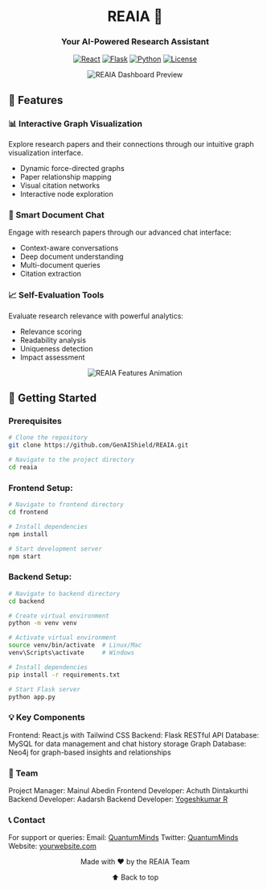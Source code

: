<div align="center">
  
# REAIA 🧠
### Your AI-Powered Research Assistant

[![React](https://img.shields.io/badge/Frontend-React-61DAFB?style=flat-square&logo=react)](https://reactjs.org/)
[![Flask](https://img.shields.io/badge/Backend-Flask-000000?style=flat-square&logo=flask)](https://flask.palletsprojects.com/)
[![Python](https://img.shields.io/badge/Language-Python-3776AB?style=flat-square&logo=python)](https://www.python.org/)
[![License](https://img.shields.io/badge/License-MIT-yellow.svg)](https://opensource.org/licenses/MIT)

<img src="/api/placeholder/800/400" alt="REAIA Dashboard Preview" />

</div>

## 🌟 Features

### 📊 Interactive Graph Visualization
Explore research papers and their connections through our intuitive graph visualization interface.
- Dynamic force-directed graphs
- Paper relationship mapping
- Visual citation networks
- Interactive node exploration

### 💬 Smart Document Chat
Engage with research papers through our advanced chat interface:
- Context-aware conversations
- Deep document understanding
- Multi-document queries
- Citation extraction

### 📈 Self-Evaluation Tools
Evaluate research relevance with powerful analytics:
- Relevance scoring
- Readability analysis
- Uniqueness detection
- Impact assessment

<div align="center">
<img src="/api/placeholder/600/300" alt="REAIA Features Animation" />
</div>

## 🚀 Getting Started

### Prerequisites
```bash
# Clone the repository
git clone https://github.com/GenAIShield/REAIA.git

# Navigate to the project directory
cd reaia
```

### Frontend Setup:
```bash
# Navigate to frontend directory
cd frontend

# Install dependencies
npm install

# Start development server
npm start
```

### Backend Setup:
```bash
# Navigate to backend directory
cd backend

# Create virtual environment
python -m venv venv

# Activate virtual environment
source venv/bin/activate  # Linux/Mac
venv\Scripts\activate     # Windows

# Install dependencies
pip install -r requirements.txt

# Start Flask server
python app.py
```
### 💡 Key Components
Frontend: React.js with Tailwind CSS
Backend: Flask RESTful API
Database: MySQL for data management and chat history storage
Graph Database: Neo4j for graph-based insights and relationships

### 👥 Team
Project Manager: Mainul Abedin
Frontend Developer: Achuth Dintakurthi
Backend Developer: Aadarsh
Backend Developer: [Yogeshkumar R](https://github.com/Yogeshkumar-R/)

### 📞 Contact
For support or queries:
Email: [QuantumMinds]()
Twitter: [QuantumMinds]()
Website: [yourwebsite.com]()

<div align="center">
Made with ❤️ by the REAIA Team

⬆ Back to top

</div> 
